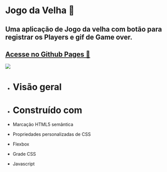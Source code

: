 
# Jogo da Velha 🎲

## Uma aplicação de  Jogo da velha com botão para registrar os Players e gif de Game over.
## <a href="https://luvalentinaa.github.io/jogo_da_velha/" target="_blank">Acesse no Github Pages 🔗</a>

<img src="gif-game.gif">

- # Visão geral

- # Construído com
- Marcação HTML5 semântica
- Propriedades personalizadas de CSS
- Flexbox
- Grade CSS
- Javascript





